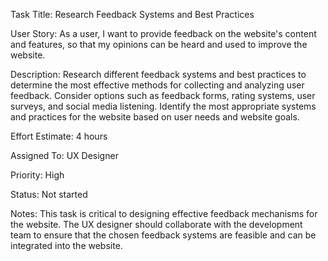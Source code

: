 Task Title: Research Feedback Systems and Best Practices

User Story: As a user, I want to provide feedback on the website's content and features, so that my opinions can be heard and used to improve the website.

Description: Research different feedback systems and best practices to determine the most effective methods for collecting and analyzing user feedback. Consider options such as feedback forms, rating systems, user surveys, and social media listening. Identify the most appropriate systems and practices for the website based on user needs and website goals.

Effort Estimate: 4 hours

Assigned To: UX Designer

Priority: High

Status: Not started

Notes: This task is critical to designing effective feedback mechanisms for the website. The UX designer should collaborate with the development team to ensure that the chosen feedback systems are feasible and can be integrated into the website.